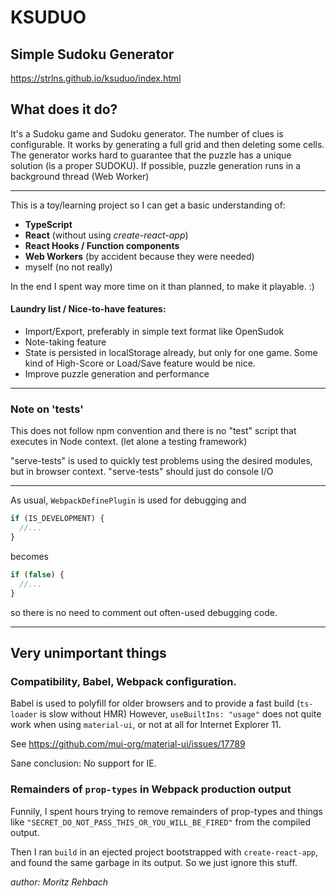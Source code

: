 # KSUDUO

## Simple Sudoku Generator

https://strlns.github.io/ksuduo/index.html

## What does it do?

It's a Sudoku game and Sudoku generator. The number of clues is configurable. It works by generating a full grid and
then deleting some cells. The generator works hard to guarantee that the puzzle has a unique solution (is a proper
SUDOKU). If possible, puzzle generation runs in a background thread (Web Worker)

---

This is a toy/learning project so I can get a basic understanding of:

* **TypeScript**
* **React** (without using _create-react-app_)
* **React Hooks / Function components**
* **Web Workers** (by accident because they were needed)
* myself (no not really)

In the end I spent way more time on it than planned, to make it playable. :)

#### Laundry list / Nice-to-have features:

* Import/Export, preferably in simple text format like OpenSudok
* Note-taking feature
* State is persisted in localStorage already, but only for one game. Some kind of High-Score or Load/Save feature would
  be nice.
* Improve puzzle generation and performance

---

### Note on 'tests'

This does not follow npm convention and there is no "test" script that executes in Node context.
(let alone a testing framework)

"serve-tests" is used to quickly test problems using the desired modules, but in browser context.
"serve-tests" should just do console I/O

---

As usual, `WebpackDefinePlugin` is used for debugging and

```JavaScript
if (IS_DEVELOPMENT) {
  //...
}
```

becomes

```JavaScript
if (false) {
  //...
}
```

so there is no need to comment out often-used debugging code.

---

## Very unimportant things

### Compatibility, Babel, Webpack configuration.

Babel is used to polyfill for older browsers and to provide a fast build (`ts-loader` is slow without HMR)
However, `useBuiltIns: "usage"` does not quite work when using `material-ui`, or not at all for Internet Explorer 11.

See https://github.com/mui-org/material-ui/issues/17789

Sane conclusion: No support for IE.

### Remainders of `prop-types` in Webpack production output

Funnily, I spent hours trying to remove remainders of prop-types and things
like `"SECRET_DO_NOT_PASS_THIS_OR_YOU_WILL_BE_FIRED"` from the compiled output.

Then I ran `build` in an ejected project bootstrapped with `create-react-app`, and found the same garbage in its output.
So we just ignore this stuff.

_author: Moritz Rehbach_
